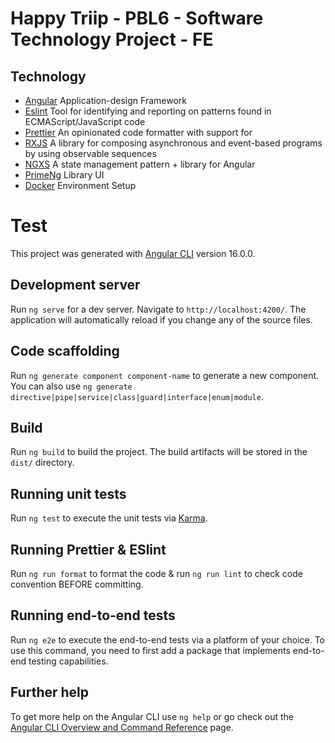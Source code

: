# Happy Triip - PBL6 - Software Technology Project - FE

## Technology

- [Angular](https://angular.io/) Application-design Framework
- [Eslint](https://eslint.org/) Tool for identifying and reporting on patterns found in ECMAScript/JavaScript code
- [Prettier](https://prettier.io/) An opinionated code formatter with support for
- [RXJS](https://rxjs.dev/) A library for composing asynchronous and event-based programs by using observable sequences
- [NGXS](https://www.ngxs.io/) A state management pattern + library for Angular
- [PrimeNg](https://primeng.org/) Library UI
- [Docker](https://docs.docker.com/) Environment Setup

# Test

This project was generated with [Angular CLI](https://github.com/angular/angular-cli) version 16.0.0.

## Development server

Run `ng serve` for a dev server. Navigate to `http://localhost:4200/`. The application will automatically reload if you change any of the source files.

## Code scaffolding

Run `ng generate component component-name` to generate a new component. You can also use `ng generate directive|pipe|service|class|guard|interface|enum|module`.

## Build

Run `ng build` to build the project. The build artifacts will be stored in the `dist/` directory.

## Running unit tests

Run `ng test` to execute the unit tests via [Karma](https://karma-runner.github.io).

## Running Prettier & ESlint

Run `ng run format` to format the code & run `ng run lint` to check code convention BEFORE committing.

## Running end-to-end tests

Run `ng e2e` to execute the end-to-end tests via a platform of your choice. To use this command, you need to first add a package that implements end-to-end testing capabilities.

## Further help

To get more help on the Angular CLI use `ng help` or go check out the [Angular CLI Overview and Command Reference](https://angular.io/cli) page.
